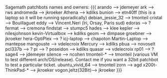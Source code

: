 Sagemath patchbots names and owners:
{{{
    arando            --> jdemeyer
    ark               --> rws
    andromeda         --> jkroeker
    Athena            --> kdilks
    bunion	      --> etn40ff (this is a laptop so it will be running sporadically)
    debian_jessie_32  --> tmonteil
    cristal           --> Bouillaguet
    eddy              --> Vincent.Neri (lri, Orsay, Paris sud)
    edoras            --> ?
    fermat            --> cremona
    findstat          --> stumpc5
    hades             --> klee
    kepler            --> nilesjohnson
    kevin-Virtualbox  --> kdilks
    geom              --> dimpase
    groebner          --> jkroeker
    hera-OptiPlex     --> ?
    icj-laptop        --> chapoton
    Martin-Laptop     --> mantepse
    mangouste         --> vdelecroix
    Mercury           --> kdilks
    pbua              --> novoselt
    pcl337b           --> ?
    pi                --> ?
    poseidon          --> kdilks
    quasar            --> vdelecroix
    rp01              --> ?
    sage4             --> jdemeyer
    silence           --> ncohen
    tmonteil-*        --> tmonteil (various VM to test different arch/OS/release). Contact me if you want a 32bit patchbot to test a particular ticket.
    ubuntu_vivid_64   --> tmonteil
    zorn              --> agd
    x200t-ThinkPad-*  --> jkroeker
    vogon.jeltz(32Bit)--> jkroeker
}}}
